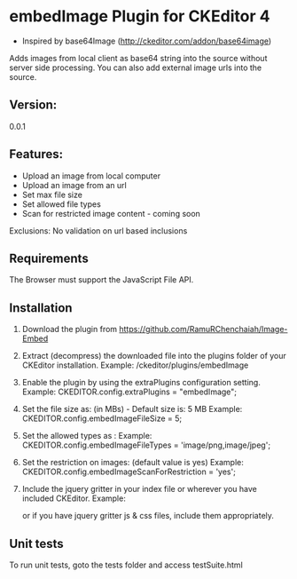 embedImage Plugin for CKEditor 4
=================================

* Inspired by base64Image (http://ckeditor.com/addon/base64image)

Adds images from local client as base64 string into the source without server
side processing. You can also add external image urls into the source.

## Version:
0.0.1

## Features:
* Upload an image from local computer
* Upload an image from an url
* Set max file size
* Set allowed file types
* Scan for restricted image content - coming soon

Exclusions:
No validation on url based inclusions

 
## Requirements
The Browser must support the JavaScript File API.

## Installation

 1. Download the plugin from https://github.com/RamuRChenchaiah/Image-Embed
 
 2. Extract (decompress) the downloaded file into the plugins folder of your
	CKEditor installation.
	Example: /ckeditor/plugins/embedImage
	
 3. Enable the plugin by using the extraPlugins configuration setting.
	Example: CKEDITOR.config.extraPlugins = "embedImage";

 4. Set the file size as: (in MBs) - Default size is: 5 MB
	 Example: CKEDITOR.config.embedImageFileSize = 5; 

 5. Set the allowed types as :
 	 Example: CKEDITOR.config.embedImageFileTypes = 'image/png,image/jpeg';	

 6. Set the restriction on images: (default value is yes)
 	 Example: CKEDITOR.config.embedImageScanForRestriction = 'yes';	

 7. Include the jquery gritter in your index file or wherever you have included CKEditor.
     Example: 
	 <script src="ckpath/plugins/embedImage/js/jquery.gritter.min.js"> </script>
	 <link rel="stylesheet" type="text/css" href="ckpath/plugins/embedImage/css/jquery.gritter.css"> 

	or 
	if you have jquery gritter js & css files, include them appropriately.

## Unit tests
To run unit tests, goto the tests folder and access testSuite.html